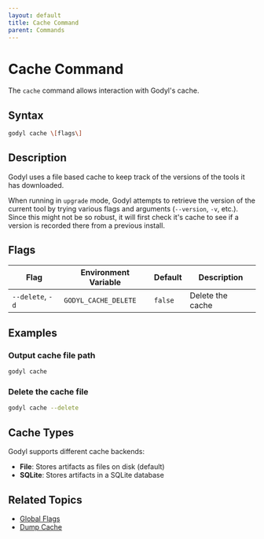 ```yaml
---
layout: default
title: Cache Command
parent: Commands
---
```


# Cache Command

The `cache` command allows interaction with Godyl's cache.

## Syntax

```sh
godyl cache \[flags\]
```

## Description

Godyl uses a file based cache to keep track of the versions of the tools it has downloaded.

When running in `upgrade` mode, Godyl attempts to retrieve the version of the current tool by trying various flags and arguments (`--version`, `-v`, etc.).
Since this might not be so robust, it will first check it's cache to see if a version is recorded there from a previous install.

## Flags

| Flag             | Environment Variable | Default | Description      |
| ---------------- | -------------------- | ------- | ---------------- |
| `--delete`, `-d` | `GODYL_CACHE_DELETE` | `false` | Delete the cache |

## Examples

### Output cache file path

```sh
godyl cache
```

### Delete the cache file

```sh
godyl cache --delete
```

## Cache Types

Godyl supports different cache backends:

- **File**: Stores artifacts as files on disk (default)
- **SQLite**: Stores artifacts in a SQLite database

## Related Topics

- [Global Flags](../commands/index#global-flags)
- [Dump Cache](dump#dump-cache)
